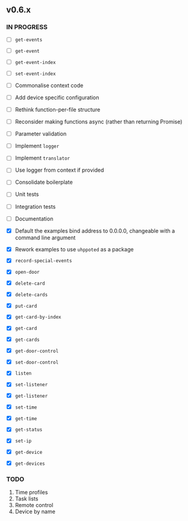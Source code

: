 ## v0.6.x

### IN PROGRESS

- [ ] `get-events`
- [ ] `get-event`
- [ ] `get-event-index`
- [ ] `set-event-index`

- [ ] Commonalise context code
- [ ] Add device specific configuration
- [ ] Rethink function-per-file structure
- [ ] Reconsider making functions async (rather than returning Promise)
- [ ] Parameter validation
- [ ] Implement `logger`
- [ ] Implement `translator`
- [ ] Use logger from context if provided
- [ ] Consolidate boilerplate
- [ ] Unit tests
- [ ] Integration tests
- [ ] Documentation

- [x] Default the examples bind address to 0.0.0.0, changeable with a command line argument
- [x] Rework examples to use `uhppoted` as a package
- [x] `record-special-events`
- [x] `open-door`
- [x] `delete-card`
- [x] `delete-cards`
- [x] `put-card`
- [x] `get-card-by-index`
- [x] `get-card`
- [x] `get-cards`
- [x] `get-door-control`
- [x] `set-door-control`
- [x] `listen`
- [x] `set-listener`
- [x] `get-listener`
- [x] `set-time`
- [x] `get-time`
- [x] `get-status`
- [x] `set-ip`
- [x] `get-device`
- [x] `get-devices`

### TODO

1. Time profiles
2. Task lists
3. Remote control
4. Device by name
